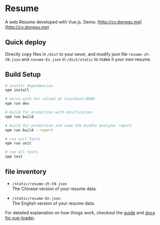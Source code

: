 # Resume

A web Resume developed with Vue.js.
Demo: [http://cv.donggu.me](http://cv.donggu.me)

## Quick deploy
Directly copy files in `/dist` to your sever, and modify json file `resume-zh-CN.json` and `resume-En.json` in `/dist/static` to make it your own resume.

## Build Setup

``` bash
# install dependencies
npm install

# serve with hot reload at localhost:8080
npm run dev

# build for production with minification
npm run build

# build for production and view the bundle analyzer report
npm run build --report

# run unit tests
npm run unit

# run all tests
npm test
```
## file inventory
- `/static/resume-zh-CN.json`  
  The Chinese version of your resume data.

- `/static/resume-En.json`  
  The English version of your resume data.

For detailed explanation on how things work, checkout the [guide](http://vuejs-templates.github.io/webpack/) and [docs for vue-loader](http://vuejs.github.io/vue-loader).
